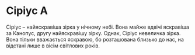 # Сіріус A

Сіріус – найяскравіша зірка у нічному небі. Вона майже вдвічі яскравіша за
Канопус, другу найяскравішу зірку. Однак, Сіріус невеличка зірка. Вона тільки
вважається яскравою, бо розташована близько до нас, на відстані лише в вісім
світлових років.
